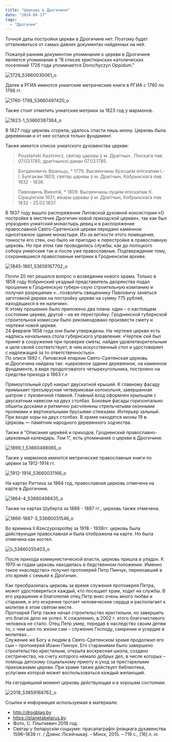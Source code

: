 ```yaml
---
title: "Церковь в Дрогичине"
date: "2024-04-17"
tags: 
  - "Дрогичин"
---
```


Точной даты постройки церкви в Дрогичине нет. Поэтому будет отталкиваться от самых давних документах найденных на неё.

Пожалуй ранним документом упоминания о церкви в Дрогичине является упоминание в "В списке христианских католических поселений 1726 года упоминается Dorochyczyn Oppidum."

![1726_53660030061_o](https://github.com/escfrpls/drochiczynpoleski/assets/125834172/62a560ff-7e3d-4830-b76e-041eb21c372f)

Далее в РГИА имеются униатские метрические книги в РГИА с 1760 по 1798 гг.

![1760-1798_53660497420_o](https://github.com/escfrpls/drochiczynpoleski/assets/125834172/41e70ff1-2349-432d-b873-3e700b00cdec)

Также стоит отметить униатские метрики за 1823 год у мармонов.

![1823-1_53660387364_o](https://github.com/escfrpls/drochiczynpoleski/assets/125834172/522fcbe6-c627-4b91-96c2-fd8fde2d6bf1)

В 1827 году церковь сгорела, удалось спасти лишь икону. Церковь была деревянная и от нее остался только фундамент.

Также имеется список униатского духовенства церкви:

> Poustański Kazimierz, святар царквы ў м. Драгiчын , Пiнскага пав. 07.03.1785; драгiчынскi дэкан 07.03.1785.

> Богдановичъ Франьцъ, \* 1779. Высвенчаны брэсцкiм епiскапам I.-I. Булгакам 1803; святар царквы ў м. Драгiчын, Кобрынскага пав. 1832 - 1836.

> Павловичъ Вiкентiй, \* 1809. Высвенчаны луцкiм епiскапам К. Сiрацiнскiм 1831; вiкары царквы ў м. Драгiчын, Кобрынскага пав. 1832 - 25.02.1837.

В 1837 году вышло распоряжение Литовской духовной консистории «О постройке в местечке Дрогичин новой приходской церкви», так как был упразднен униатский монастырь девиц и в распоряжение православной Свято-Сретенской церкви передано каменное одноэтажное здание монастыря. Из-за ветхости этого помещения, тонкости его стен, оно было не пригодно к перестройке в православную церковь. Но при этом там проводились службы, как до полоцкого собора униатские так и после уже православные. Подтверждение тому, сохранившиеся православные метрики в Гродненском архиве.

![1845-1861_53659167702_o](https://github.com/escfrpls/drochiczynpoleski/assets/125834172/b784d292-5f9e-441a-8453-249d679e259d)

Почти 20 лет решался вопрос о возведении нового храма. Только в 1858 году Кобринский уездный представитель дворянства подал прошение в Гродненскую губерн-скую строительную компанию и получил разрешение «…позволить священнику Павловичу заняться заготовкой дерева на постройку церкви на сумму 775 рублей, находящихся в ее наличии».  
К этому прошению было приложено два плана: один – о настоящем состоянии церкви, другой – на ее перестройку. Гродненской губернской строительной комиссии было рекомендовано произвести смету и чертежи новой церкви.  
24 февраля 1858 года они были утверждены. На чертеже церкви есть надпись начальника стола губернского управления: «Чертеж сей был принят в сооружение при проверке сметы, найден удовлетворительным и цели своей соответствует, в чем искусственный стол и удостоверяет с надлежащей за то ответственностью».  
По описи 1892 г. Литовской епархии Свято-Сретенская церковь м.Дрогичина найдена так: «церковное здание деревянное, на каменном фундаменте, в виде продолговатого четырехугольника, построено на средства прихода в 1863 г.»

Прямоугольный сруб накрыт двускатной крышей. К главному фасаду примыкает трехъярусная четвериковая колокольня, завершенная шатром с луковичной главкой. Главный вход оформлен крыльцом с двускатным навесом на двух столбах. Боковые фасады горизонтально обшиты досками и ритмично расчленены стрельчатыми оконными проемами и вертикальными брусьями-стяжками. Интерьер зальный. При входе хоры на двух столбах. В храме находятся иконы 19 в. Церковь — памятник народного деревянного зодчества.

Также в "Описания церквей и приходов. Гродненский православно-церковный календарь. Том 1", есть упоминание о церкви в Дрогичине.

![1899_1_53660498065_o](https://github.com/escfrpls/drochiczynpoleski/assets/125834172/86d7d5e4-42c4-478f-92cc-f2982646b326)

Также у мармонов имеются метрические православные книги по цервки за 1912-1914 гг.

![1912-1914_53660031166_o](https://github.com/escfrpls/drochiczynpoleski/assets/125834172/fe820e55-4aca-4b83-8ccb-78060a539c9f)

На картах Риттиха за 1864 год, православная церковь отмечена на карте в Дрогичине.

![1864-4_53660498435_o](https://github.com/escfrpls/drochiczynpoleski/assets/125834172/185ef09f-b261-46d7-8731-ff0315dafb1e)

Также на картах Шуберта за 1866 - 1887 гг., церковь также отмечена.

![1866-1887-3_53660031546_o](https://github.com/escfrpls/drochiczynpoleski/assets/125834172/12197495-ab67-40e8-b74c-9e1957e5eff4)

Во времена II Rzeczypospolitej за 1918 - 1938гг. церковь была действующая православная и была отображена на карте. Но была отмечена как костел.

![ii_53660255403_o](https://github.com/escfrpls/drochiczynpoleski/assets/125834172/e5a01fbc-758b-437d-919e-f55f58210633)

После прихода коммунистической власти, церковь пришла в упадок. К 1970-м годам церковь находилась в бедственном положении. Именно такое «наследство» получил протоиерей Петр Пинчук, переехавший в это время с семьей в Дрогичин.

Как преобразилась церковь за время служения протоиерея Петра, может удостовериться каждый, кто посещает храм, ходит на службы. В его украшение и благолепие отец Петр внес очень много любви и старания, и это искренне трогает человеческие сердца и располагает к молитве в этом святом месте.  
Протоирей Петр также начал строительство крестильни, но завершить это благое дело не успел. К сожалению, в 2002 г. этого благочестивого человека не стало. Отец Петр умер, передав в наследство своим детям то, с чем шел по жизни сам – служение Господу, смирение и усердие в молитвах…  
Служение же Богу и людям в Свято-Сретенском храме продолжил его сын – протоиерей Иоанн Пинчук. Его стараниями было завершено строительство крестильни, открыта воскресная школа, создано сестричество, на счету которого немало добрых дел, в числе которых – помощь детскому социальному приюту и уход за престарелыми прихожанами церкви. При храме также действует библиотека, услугами которой может воспользоваться каждый желающий.

На сегодняшний момент церковь действующая и в хорошем состоянии.

![2018_53659168762_o](https://github.com/escfrpls/drochiczynpoleski/assets/125834172/08db45a3-1e99-47e0-a2d2-d78a95d7a04c)

Ссылки и информация используемая в материале:

- http://drogblag.by
- https://planetabelarus.by
- Фото, С. Плыткевич 2018 год.
- Святар у беларускім соцыуме: прасапаграфія ўніяцкага духавенства 1596–1839 гг. / Дзяніс Лісейчыкаў. – Мінск, 2015. – 719 с., \[16\] л. іл.
